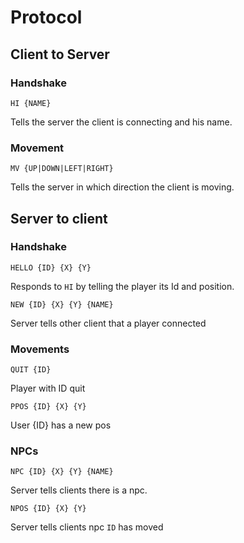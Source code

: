# Protocol

## Client to Server

### Handshake

```
HI {NAME}
```
Tells the server the client is connecting and his name.

### Movement

```
MV {UP|DOWN|LEFT|RIGHT}
```
Tells the server in which direction the client is moving.

## Server to client

### Handshake

```
HELLO {ID} {X} {Y}
```
Responds to `HI` by telling the player its Id and position.

```
NEW {ID} {X} {Y} {NAME}
```
Server tells other client that a player connected

### Movements

```
QUIT {ID}
```
Player with ID quit

```
PPOS {ID} {X} {Y}
```
User {ID} has a new pos

### NPCs

```
NPC {ID} {X} {Y} {NAME}
```
Server tells clients there is a npc.

```
NPOS {ID} {X} {Y}
```
Server tells clients npc `ID` has moved
